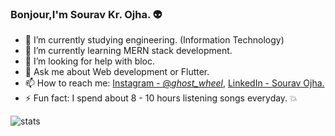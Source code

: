 ### Bonjour,I'm Sourav Kr. Ojha. :alien:



- 🔭 I’m currently studying engineering. (Information Technology)
- 🌱 I’m currently learning MERN stack development.
- 🤔 I’m looking for help with bloc.
- 💬 Ask me about Web development or Flutter.
- 📫 How to reach me: [Instagram - @_ghost_wheel_](https://www.instagram.com/_ghost_wheel_/), [LinkedIn - Sourav Ojha.](https://www.linkedin.com/in/sourav-kumar-ojha-82ba81195/)
- ⚡ Fun fact: I spend about 8 - 10 hours listening songs everyday. :boom:

![stats](https://github-readme-stats.vercel.app/api?username=bughunter-99&&show_icons=true&title_color=ffffff&icon_color=F50057&text_color=333333&bg_color=00B0FF)
